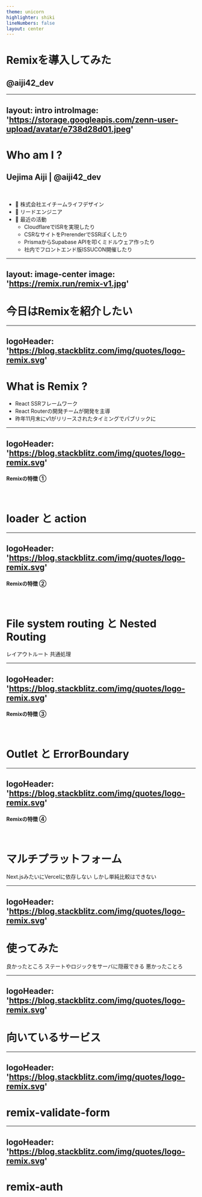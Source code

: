 ```yaml
---
theme: unicorn
highlighter: shiki
lineNumbers: false
layout: center
---
```


# Remixを導入してみた

## @aiji42_dev

---
layout: intro
introImage: 'https://storage.googleapis.com/zenn-user-upload/avatar/e738d28d01.jpeg'
---

# Who am I ?

## Uejima Aiji | @aiji42_dev

<br>

- 🏢 株式会社エイチームライフデザイン
- 🧘 リードエンジニア
- 🥑 最近の活動 
  - CloudflareでISRを実現したり
  - CSRなサイトをPrerenderでSSRぽくしたり
  - PrismaからSupabase APIを叩くミドルウェア作ったり
  - 社内でフロントエンド版ISSUCON開催したり

---
layout: image-center
image: 'https://remix.run/remix-v1.jpg'
---

# 今日はRemixを紹介したい

---
logoHeader: 'https://blog.stackblitz.com/img/quotes/logo-remix.svg'
---

# What is Remix ?

- React SSRフレームワーク
- React Routerの開発チームが開発を主導
- 昨年11月末にv1がリリースされたタイミングでパブリックに

---
logoHeader: 'https://blog.stackblitz.com/img/quotes/logo-remix.svg'
---

#### Remixの特徴 ①
<br>

# loader と action

---
logoHeader: 'https://blog.stackblitz.com/img/quotes/logo-remix.svg'
---

#### Remixの特徴 ②
<br>

# File system routing と Nested Routing

レイアウトルート
共通処理

---
logoHeader: 'https://blog.stackblitz.com/img/quotes/logo-remix.svg'
---

#### Remixの特徴 ③
<br>

# Outlet と ErrorBoundary

---
logoHeader: 'https://blog.stackblitz.com/img/quotes/logo-remix.svg'
---

#### Remixの特徴 ④
<br>

# マルチプラットフォーム

Next.jsみたいにVercelに依存しない
しかし単純比較はできない

---
logoHeader: 'https://blog.stackblitz.com/img/quotes/logo-remix.svg'
---

# 使ってみた

良かったところ
  ステートやロジックをサーバに隠蔽できる
悪かったことろ

---
logoHeader: 'https://blog.stackblitz.com/img/quotes/logo-remix.svg'
---

# 向いているサービス

---
logoHeader: 'https://blog.stackblitz.com/img/quotes/logo-remix.svg'
---

# remix-validate-form

---
logoHeader: 'https://blog.stackblitz.com/img/quotes/logo-remix.svg'
---

# remix-auth

